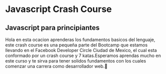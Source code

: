 # Javascript Crash Course
## Javascript para principiantes

Hola en esta ocacion aprenderas los fundamentos basicos del lenguaje, este crash course es una pequeña parte del Bootcamp que estamos llevando en el Facebook Developer Circle Ciudad de Mexico, el cual esta conformado por un crash course y 7 katas.Esperamos aprendas mucho en este curso y te sirva para tener solidos fundamentos con los cuales comenzar una carrera como desarrollador web.🚀
